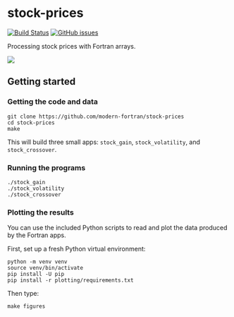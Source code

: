 # stock-prices

[![Build Status](https://travis-ci.org/modern-fortran/listings.svg?branch=master)](https://travis-ci.org/modern-fortran/stock-prices)
[![GitHub issues](https://img.shields.io/github/issues/modern-fortran/stock-prices.svg)](https://github.com/modern-fortran/stock-prices/issues)

Processing stock prices with Fortran arrays.

![](https://github.com/modern-fortran/stock-prices/blob/master/plotting/adjclose_multipanel.svg)

## Getting started

### Getting the code and data

```
git clone https://github.com/modern-fortran/stock-prices
cd stock-prices
make
```

This will build three small apps: `stock_gain`, `stock_volatility`, and `stock_crossover`.

### Running the programs

```
./stock_gain
./stock_volatility
./stock_crossover
```

### Plotting the results

You can use the included Python scripts to read and plot the data
produced by the Fortran apps.

First, set up a fresh Python virtual environment:

```
python -m venv venv
source venv/bin/activate
pip install -U pip
pip install -r plotting/requirements.txt
```

Then type:

```
make figures
```
